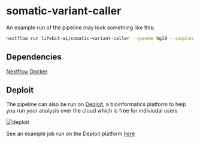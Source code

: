 # somatic-variant-caller

An example run of the pipeline may look something like this:
```bash
nextflow run lifebit-ai/somatic-variant-caller --genome hg19 --samples s3://lifebit-featured-datasets/pipelines/gatk-somatic-data/samples.tsv --bed s3://lifebit-featured-datasets/pipelines/DeepVariant/quick_test/test_nist.b37_chr20_100kbp_at_10mb.bed
```

## Dependencies 
[Nextflow](https://www.nextflow.io/)
[Docker](https://www.docker.com/)

## Deploit
The pipeline can also be run on [Deploit](https://lifebit.ai/deploit), a bioinformatics platform to help you run your analysis over the cloud which is free for indiviudal users

![deploit](https://raw.githubusercontent.com/lifebit-ai/ecw-converter/master/images/deploit.png)

See an example job run on the Deploit platform [here](https://deploit.lifebit.ai/public/jobs/5cc97409b1d9e100b2672b33)
